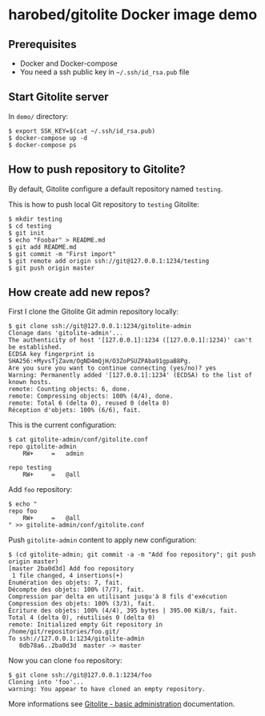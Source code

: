 # harobed/gitolite Docker image demo

## Prerequisites

* Docker and Docker-compose
* You need a ssh public key in `~/.ssh/id_rsa.pub` file


## Start Gitolite server

In `demo/` directory:

```
$ export SSK_KEY=$(cat ~/.ssh/id_rsa.pub)
$ docker-compose up -d
$ docker-compose ps
```


## How to push repository to Gitolite?

By default, Gitolite configure a default repository named `testing`.

This is how to push local Git repository to `testing` Gitolite:

```
$ mkdir testing
$ cd testing
$ git init
$ echo "Foobar" > README.md
$ git add README.md
$ git commit -m "First import"
$ git remote add origin ssh://git@127.0.0.1:1234/testing
$ git push origin master
```


## How create add new repos?

First I clone the Gitolite Git admin repository locally:

```
$ git clone ssh://git@127.0.0.1:1234/gitolite-admin
Clonage dans 'gitolite-admin'...
The authenticity of host '[127.0.0.1]:1234 ([127.0.0.1]:1234)' can't be established.
ECDSA key fingerprint is SHA256:+MyvsTjZavm/OgND4mQjH/O3ZoPSUZPAba91gpaB8Pg.
Are you sure you want to continue connecting (yes/no)? yes
Warning: Permanently added '[127.0.0.1]:1234' (ECDSA) to the list of known hosts.
remote: Counting objects: 6, done.
remote: Compressing objects: 100% (4/4), done.
remote: Total 6 (delta 0), reused 0 (delta 0)
Réception d'objets: 100% (6/6), fait.
```

This is the current configuration:

```
$ cat gitolite-admin/conf/gitolite.conf
repo gitolite-admin
    RW+     =   admin

repo testing
    RW+     =   @all
```

Add `foo` repository:

```
$ echo "
repo foo
    RW+     =   @all
" >> gitolite-admin/conf/gitolite.conf
```

Push `gitolite-admin` content to apply new configuration:

```
$ (cd gitolite-admin; git commit -a -m "Add foo repository"; git push origin master)
[master 2ba0d3d] Add foo repository
 1 file changed, 4 insertions(+)
Énumération des objets: 7, fait.
Décompte des objets: 100% (7/7), fait.
Compression par delta en utilisant jusqu'à 8 fils d'exécution
Compression des objets: 100% (3/3), fait.
Écriture des objets: 100% (4/4), 395 bytes | 395.00 KiB/s, fait.
Total 4 (delta 0), réutilisés 0 (delta 0)
remote: Initialized empty Git repository in /home/git/repositories/foo.git/
To ssh://127.0.0.1:1234/gitolite-admin
   0db78a6..2ba0d3d  master -> master
```

Now you can clone `foo` repository:

```
$ git clone ssh://git@127.0.0.1:1234/foo
Cloning into 'foo'...
warning: You appear to have cloned an empty repository.
```

More informations see [Gitolite - basic administration](http://gitolite.com/gitolite/basic-admin/) documentation.
